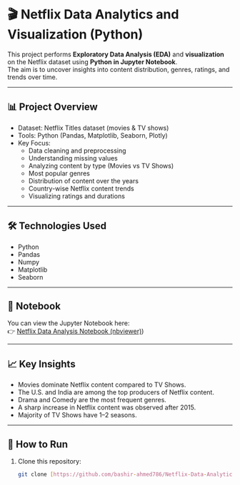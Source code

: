 # 🎬 Netflix Data Analytics and Visualization (Python)

This project performs **Exploratory Data Analysis (EDA)** and **visualization** on the Netflix dataset using **Python in Jupyter Notebook**.  
The aim is to uncover insights into content distribution, genres, ratings, and trends over time.

---

## 📊 Project Overview
- Dataset: Netflix Titles dataset (movies & TV shows)
- Tools: Python (Pandas, Matplotlib, Seaborn, Plotly)
- Key Focus:
  - Data cleaning and preprocessing
  - Understanding missing values
  - Analyzing content by type (Movies vs TV Shows)
  - Most popular genres
  - Distribution of content over the years
  - Country-wise Netflix content trends
  - Visualizing ratings and durations

---

## 🛠️ Technologies Used
- Python
- Pandas
- Numpy
- Matplotlib
- Seaborn

---

## 📎 Notebook
You can view the Jupyter Notebook here:  
👉 [Netflix Data Analysis Notebook (nbviewer)](https://nbviewer.org/github/bashir-ahmed786/Netflix_Data_Analytics_-_Visualization/blob/main/Netflix%20Data%20Analysis%20%26%20Visualization.ipynb))

---

## 📈 Key Insights
- Movies dominate Netflix content compared to TV Shows.
- The U.S. and India are among the top producers of Netflix content.
- Drama and Comedy are the most frequent genres.
- A sharp increase in Netflix content was observed after 2015.
- Majority of TV Shows have 1–2 seasons.

---

## 🚀 How to Run
1. Clone this repository:
   ```bash
   git clone [https://github.com/bashir-ahmed786/Netflix-Data-Analytics.git](https://github.com/bashir-ahmed786/Netflix_Data_Analytics_-_Visualization.git)

